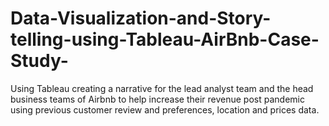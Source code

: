 # Data-Visualization-and-Story-telling-using-Tableau-AirBnb-Case-Study-
Using Tableau creating a narrative for the lead analyst team and the head business teams of Airbnb to help increase their revenue post pandemic using previous customer review and preferences, location and prices data. 

